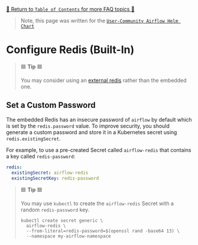 [🔗 Return to `Table of Contents` for more FAQ topics 🔗](https://github.com/santosr2/airflow-community-chart/tree/main/charts/airflow#frequently-asked-questions)

> Note, this page was written for the [`User-Community Airflow Helm Chart`](https://github.com/santosr2/airflow-community-chart/tree/main/charts/airflow)

# Configure Redis (Built-In)

> 🟦 __Tip__ 🟦
>
> You may consider using an [external redis](external-redis.md) rather than the embedded one.

## Set a Custom Password

The embedded Redis has an insecure password of `airflow` by default which is set by the `redis.password` value.
To improve security, you should generate a custom password and store it in a Kubernetes secret using `redis.existingSecret`.

For example, to use a pre-created Secret called `airflow-redis` that contains a key called `redis-password`:

```yaml
redis:
  existingSecret: airflow-redis
  existingSecretKey: redis-password
```

> 🟦 __Tip__ 🟦
>
> You may use `kubectl` to create the `airflow-redis` Secret with a random `redis-password` key.
>
> ```shell
> kubectl create secret generic \
>   airflow-redis \
>   --from-literal=redis-password=$(openssl rand -base64 13) \
>   --namespace my-airflow-namespace
> ```